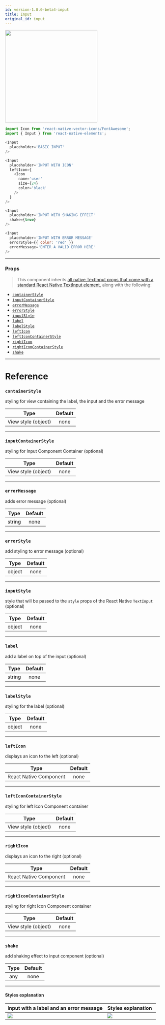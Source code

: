 ```yaml
---
id: version-1.0.0-beta4-input
title: Input
original_id: input
---
```


<img src="/react-native-elements/img/input.png" width="300"/>

```js
import Icon from 'react-native-vector-icons/FontAwesome';
import { Input } from 'react-native-elements';

<Input
  placeholder='BASIC INPUT'
/>

<Input
  placeholder='INPUT WITH ICON'
  leftIcon={
    <Icon
      name='user'
      size={24}
      color='black'
    />
  }
/>

<Input
  placeholder='INPUT WITH SHAKING EFFECT'
  shake={true}
/>

<Input
  placeholder='INPUT WITH ERROR MESSAGE'
  errorStyle={{ color: 'red' }}
  errorMessage='ENTER A VALID ERROR HERE'
/>
```

---

### Props

> This component inherits [all native TextInput props that come with a standard React Native TextInput element](https://facebook.github.io/react-native/docs/textinput.html), along with the following:

- [`containerStyle`](#containerstyle)
- [`inputContainerStyle`](#inputcontainerstyle)
- [`errorMessage`](#errormessage)
- [`errorStyle`](#errorstyle)
- [`inputStyle`](#inputstyle)
- [`label`](#label)
- [`labelStyle`](#labelStyle)
- [`leftIcon`](#lefticon)
- [`leftIconContainerStyle`](#lefticoncontainerstyle)
- [`rightIcon`](#righticon)
- [`rightIconContainerStyle`](#righticoncontainerstyle)
- [`shake`](#shake)

---

# Reference

### `containerStyle`

styling for view containing the label, the input and the error message

|        Type         | Default |
| :-----------------: | :-----: |
| View style (object) |  none   |

---

### `inputContainerStyle`

styling for Input Component Container (optional)

|        Type         | Default |
| :-----------------: | :-----: |
| View style (object) |  none   |

---

### `errorMessage`

adds error message (optional)

|  Type  | Default |
| :----: | :-----: |
| string |  none   |

---

### `errorStyle`

add styling to error message (optional)

|  Type  | Default |
| :----: | :-----: |
| object |  none   |

---

### `inputStyle`

style that will be passed to the `style` props of the React Native `TextInput` (optional)

|  Type  | Default |
| :----: | :-----: |
| object |  none   |

---

### `label`

add a label on top of the input (optional)

|  Type  | Default |
| :----: | :-----: |
| string |  none   |

---

### `labelStyle`

styling for the label (optional)

|  Type  | Default |
| :----: | :-----: |
| object |  none   |

---

### `leftIcon`

displays an icon to the left (optional)

|          Type          | Default |
| :--------------------: | :-----: |
| React Native Component |  none   |

---

### `leftIconContainerStyle`

styling for left Icon Component container

|        Type         | Default |
| :-----------------: | :-----: |
| View style (object) |  none   |

---

### `rightIcon`

displays an icon to the right (optional)

|          Type          | Default |
| :--------------------: | :-----: |
| React Native Component |  none   |

---

### `rightIconContainerStyle`

styling for right Icon Component container

|        Type         | Default |
| :-----------------: | :-----: |
| View style (object) |  none   |

---

### `shake`

add shaking effect to input component (optional)

| Type | Default |
| :--: | :-----: |
| any  |  none   |

---

#### Styles explanation

| Input with a label and an error message                                | Styles explanation                                                  |
| ---------------------------------------------------------------------- | ------------------------------------------------------------------- |
| <img src="/react-native-elements/img/input_without_explanation.png" /> | <img src="/react-native-elements/img/input_with_explanation.png" /> |
